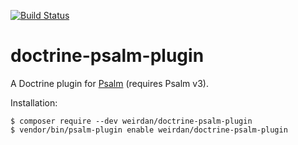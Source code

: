 [![Build Status](https://travis-ci.com/weirdan/doctrine-psalm-plugin.svg?branch=master)](https://travis-ci.com/weirdan/doctrine-psalm-plugin)
# doctrine-psalm-plugin

A Doctrine plugin for [Psalm](https://github.com/vimeo/psalm) (requires Psalm v3).

Installation:

```console
$ composer require --dev weirdan/doctrine-psalm-plugin
$ vendor/bin/psalm-plugin enable weirdan/doctrine-psalm-plugin
```
